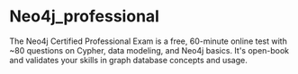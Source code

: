 # Neo4j_professional
The Neo4j Certified Professional Exam is a free, 60-minute online test with \~80 questions on Cypher, data modeling, and Neo4j basics. It's open-book and validates your skills in graph database concepts and usage.
